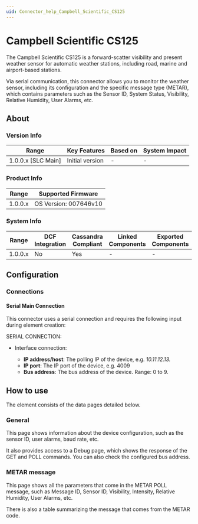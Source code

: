 ```yaml
---
uid: Connector_help_Campbell_Scientific_CS125
---
```


# Campbell Scientific CS125

The Campbell Scientific CS125 is a forward-scatter visibility and present weather sensor for automatic weather stations, including road, marine and airport-based stations.

Via serial communication, this connector allows you to monitor the weather sensor, including its configuration and the specific message type (METAR), which contains parameters such as the Sensor ID, System Status, Visibility, Relative Humidity, User Alarms, etc.

## About

### Version Info

| Range                | Key Features     | Based on     | System Impact     |
|----------------------|------------------|--------------|-------------------|
| 1.0.0.x \[SLC Main\] | Initial version  | \-           | \-                |

### Product Info

| Range     | Supported Firmware     |
|-----------|------------------------|
| 1.0.0.x   | OS Version: 007646v10  |

### System Info

| Range     | DCF Integration     | Cassandra Compliant     | Linked Components     | Exported Components     |
|-----------|---------------------|-------------------------|-----------------------|-------------------------|
| 1.0.0.x   | No                  | Yes                     | \-                    | \-                      |

## Configuration

### Connections

#### Serial Main Connection

This connector uses a serial connection and requires the following input during element creation:

SERIAL CONNECTION:

- Interface connection:

  - **IP address/host**: The polling IP of the device, e.g. *10.11.12.13.*
  - **IP port**: The IP port of the device, e.g. 4009
  - **Bus address**: The bus address of the device. Range: 0 to 9.

## How to use

The element consists of the data pages detailed below.

### General

This page shows information about the device configuration, such as the sensor ID, user alarms, baud rate, etc.

It also provides access to a Debug page, which shows the response of the GET and POLL commands. You can also check the configured bus address.

### METAR message

This page shows all the parameters that come in the METAR POLL message, such as Message ID, Sensor ID, Visibility, Intensity, Relative Humidity, User Alarms, etc.

There is also a table summarizing the message that comes from the METAR code.
